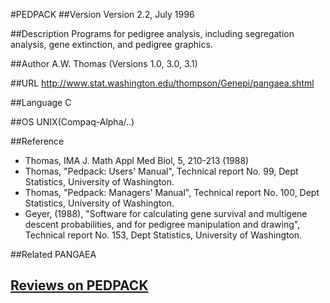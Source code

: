 #PEDPACK
##Version
Version 2.2, July 1996

##Description
Programs for pedigree analysis, including segregation analysis, gene extinction, and pedigree graphics.

##Author
A.W. Thomas (Versions 1.0, 3.0, 3.1)

##URL
http://www.stat.washington.edu/thompson/Genepi/pangaea.shtml

##Language
C

##OS
UNIX(Compaq-Alpha/..)

##Reference
* Thomas, IMA J. Math Appl Med Biol, 5, 210-213 (1988)
* Thomas, "Pedpack: Users' Manual", Technical report No. 99, Dept Statistics, University of Washington.
* Thomas, "Pedpack: Managers' Manual", Technical report No. 100, Dept Statistics, University of Washington.
* Geyer, (1988), "Software for calculating gene survival and multigene descent probabilities, and for pedigree manipulation and drawing", Technical report No. 153, Dept Statistics, University of Washington.

##Related
PANGAEA


## [Reviews on PEDPACK](https://github.com/gaow/genetic-analysis-software/issues/388)